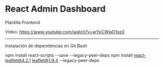 # React Admin Dashboard
Plantilla Frontend

Video: https://www.youtube.com/watch?v=wYpCWwD1oz0

--------------------------------------------------------------------------------------------------------------------------------

Instalación de dependencias en Git Bash

npm install react-scripts --save --legacy-peer-deps
npm install react-leaflet@4.2.1 leaflet@1.9.4 --legacy-peer-deps



